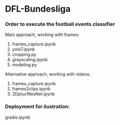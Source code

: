 # DFL-Bundesliga

### Order to execute the football events classifier

Main approach, working with frames:
1. frames_capture.ipynb
2. yolo7.ipynb
3. cropping.py
4. grayscaling.ipynb
5. modeling.py

Alternative approach, working with videos:
1. frames_capture.ipynb
2. frames2clips.ipynb
3. 2Dplus1ResNet.ipynb

### Deployment for ilustration:
gradio.ipynb
